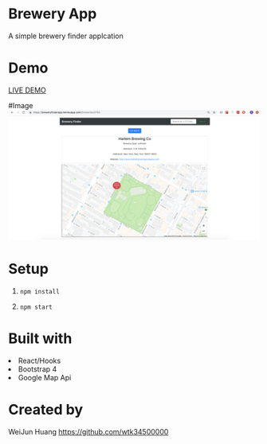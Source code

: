 # Brewery App

<p>A simple brewery finder applcation</p>

# Demo
<a href="https://breweryfinderapp.herokuapp.com/" target="_blank">LIVE DEMO</a>

#Image
![Brewery Finder](https://github.com/wtk34500000/brew-app/blob/master/src/image/brew-app.png)

# Setup
<ol>
  <li><p><code>npm install</code></p></li>
  <li><p><code>npm start</code></p></li>
</ol>

# Built with
<li>React/Hooks</li>
<li>Bootstrap 4</li>
<li>Google Map Api</li>

# Created by
<p>WeiJun Huang <a href="https://github.com/wtk34500000">https://github.com/wtk34500000</a></p>
